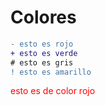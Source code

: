 # Colores

```diff
- esto es rojo
+ esto es verde
# esto es gris
! esto es amarillo
```

<span style="color:red">
esto es de color rojo
</span>
